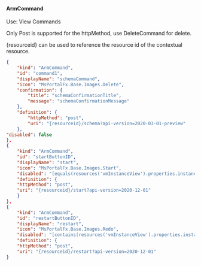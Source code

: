 #### ArmCommand

Use: View Commands

Only Post is supported for the httpMethod, use DeleteCommand for delete.

{resourceid} can be used to reference the resource id of the contextual resource.

```json
{
    "kind": "ArmCommand",
    "id": "command1",
    "displayName": "schemaCommand",
    "icon": "MsPortalFx.Base.Images.Delete",
    "confirmation": {
        "title": "schemaConfirmationTitle",
        "message": "schemaConfirmationMessage"
    },
    "definition": {
        "httpMethod": "post",
        "uri": "{resourceid}/schema?api-version=2020-03-01-preview"
    },
"disabled": false
},
{
    "kind": "ArmCommand",
    "id": "startButtonID",
    "displayName": "start",
    "icon": "MsPortalFx.Base.Images.Start",
    "disabled": "[equals(resources('vmInstanceView').properties.instanceView.statuses.1.code, 'PowerState/running')]",
    "definition": {
    "httpMethod": "post",
    "uri": "{resourceid}/start?api-version=2020-12-01"
    }
},
{
    "kind": "ArmCommand",
    "id": "restartButtonID",
    "displayName": "restart",
    "icon": "MsPortalFx.Base.Images.Redo",
    "disabled": "[contains(resources('vmInstanceView').properties.instanceView.statuses.1.code, '/deallocated')]",
    "definition": {
    "httpMethod": "post",
    "uri": "{resourceid}/restart?api-version=2020-12-01"
}

```
